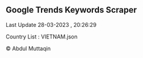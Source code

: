 

## Google Trends Keywords Scraper 
 
Last Update 28-03-2023 , 20:26:29

Country List :
VIETNAM.json



© Abdul Muttaqin 
